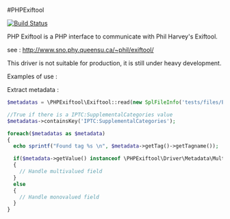 #PHPExiftool

[![Build Status](https://secure.travis-ci.org/romainneutron/PHPExiftool.png?branch=master)](http://travis-ci.org/romainneutron/PHPExiftool)

PHP Exiftool is a PHP interface to communicate with Phil Harvey's Exiftool.

see : http://www.sno.phy.queensu.ca/~phil/exiftool/



This driver is not suitable for production, it is still under heavy development.

Examples of use :

Extract metadata :

```php
$metadatas = \PHPExiftool\Exiftool::read(new SplFileInfo('tests/files/ExifTool.jpg'))->getMetadatas();

//True if there is a IPTC:SupplementalCategories value
$metadatas->containsKey('IPTC:SupplementalCategories');

foreach($metadatas as $metadata)
{
  echo sprintf("Found tag %s \n", $metadata->getTag()->getTagname());

  if($metadata->getValue() instanceof \PHPExiftool\Driver\Metadata\MultiBag)
  {
    // Handle multivalued field
  }
  else
  {
    // Handle monovalued field
  }
}
```



